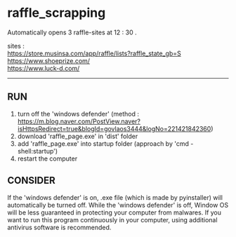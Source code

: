 # raffle_scrapping

Automatically opens 3 raffle-sites at 12 : 30 .

sites :   
        https://store.musinsa.com/app/raffle/lists?raffle_state_gb=S  
        https://www.shoeprize.com/  
        https://www.luck-d.com/  
    

***
## RUN
1. turn off the 'windows defender' (method : https://m.blog.naver.com/PostView.naver?isHttpsRedirect=true&blogId=govlaos3444&logNo=221421842360)
2. download 'raffle_page.exe' in 'dist' folder
3. add 'raffle_page.exe' into startup folder (approach by 'cmd - shell:startup')
4. restart the computer


## CONSIDER
If the 'windows defender' is on, .exe file (which is made by pyinstaller) will automatically be turned off.
While the 'windows defender' is off, Window OS will be less guaranteed in protecting your computer from malwares.
If you want to run this program continuously in your computer, using additional antivirus software is recommended.
